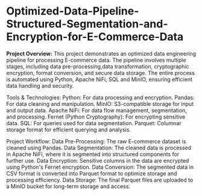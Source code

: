 # Optimized-Data-Pipeline-Structured-Segmentation-and-Encryption-for-E-Commerce-Data
**Project Overview:**
This project demonstrates an optimized data engineering pipeline for processing E-commerce data. The pipeline involves multiple stages, including data pre-processing,data transformation, cryptographic encryption, format conversion, and secure data storage. The entire process is automated using Python, Apache NiFi, SQL and MinIO, ensuring efficient data handling and security.

Tools & Technologies:
Python: For data processing and encryption.
Pandas: For data cleaning and manipulation.
MinIO: S3-compatible storage for input and output data.
Apache NiFi: For data flow management, segmentation, and processing.
Fernet (Python Cryptography): For encrypting sensitive data.
SQL: For queries used for data segmentation.
Parquet: Columnar storage format for efficient querying and analysis.

Project Workflow:
Data Pre-Processing: The raw E-commerce dataset is cleaned using Pandas.
Data Segmentation: The cleaned data is processed in Apache NiFi, where it is segmented into structured components for further use.
Data Encryption: Sensitive columns in the data are encrypted using Python's Fernet encryption.
Data Conversion: The segmented data in CSV format is converted into Parquet format to optimize storage and processing efficiency.
Data Storage: The final Parquet files are uploaded to a MinIO bucket for long-term storage and access.

